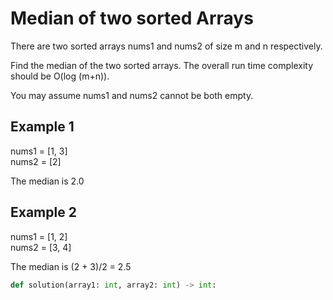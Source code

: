 # Median of two sorted Arrays

There are two sorted arrays nums1 and nums2 of size m and n respectively.

Find the median of the two sorted arrays. The overall run time complexity should be O(log (m+n)).

You may assume nums1 and nums2 cannot be both empty.

## Example 1

nums1 = [1, 3] \
nums2 = [2]

The median is 2.0

## Example 2

nums1 = [1, 2] \
nums2 = [3, 4]

The median is (2 + 3)/2 = 2.5

```python
def solution(array1: int, array2: int) -> int:

```